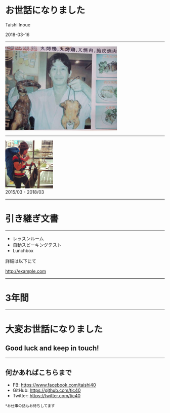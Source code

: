 # お世話になりました

Taishi Inoue

2018-03-16

---

<img src="img/toa.png" alt="" width="70%">

---

<img src="img/profile.jpg" alt="" width="30%" style="">
<div>
  2015/03 - 2018/03
</div>

---

# 引き継ぎ文書

---

- レッスンルーム
- 自動スピーキングテスト
- Lunchbox

詳細は以下にて

http://example.com

---


# 3年間

---

# 大変お世話になりました

## Good luck and keep in touch!

---

## 何かあればこちらまで

- FB: https://www.facebook.com/taishi40
- GitHub: https://github.com/tic40
- Twitter: https://twitter.com/tic40

<small>*お仕事の話もお待ちしてます</small>
